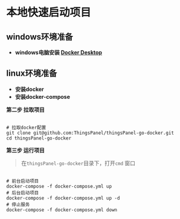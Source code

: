 # 本地快速启动项目

## windows环境准备
- **windows电脑安装 [Docker Desktop](https://www.docker.com/products/docker-desktop)**
## linux环境准备
- **安装docker**
- **安装docker-compose**

**第二步 拉取项目**

```

# 拉取docker配置
git clone git@github.com:ThingsPanel/thingsPanel-go-docker.git
cd thingsPanel-go-docker
```


**第三步 运行项目**

> 在`thingsPanel-go-docker`目录下，打开`cmd` 窗口

```

# 前台启动项目
docker-compose -f docker-compose.yml up
# 后台启动项目
docker-compose -f docker-compose.yml up -d
# 停止服务
docker-compose -f docker-compose.yml down
```